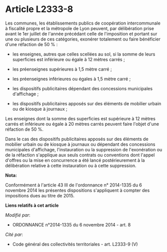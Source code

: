 # Article L2333-8

Les communes, les établissements publics de coopération intercommunale à fiscalité propre et la métropole de Lyon peuvent,
par délibération prise avant le 1er juillet de l'année précédant celle de l'imposition et portant sur une ou plusieurs de ces
catégories, exonérer totalement ou faire bénéficier d'une réfaction de 50 % : 

- les enseignes, autres que celles scellées au sol, si la somme de leurs superficies est inférieure ou égale à 12 mètres
carrés ; 

- les préenseignes supérieures à 1,5 mètre carré ; 

- les préenseignes inférieures ou égales à 1,5 mètre carré ; 

- les dispositifs publicitaires dépendant des concessions municipales d'affichage ; 

- les dispositifs publicitaires apposés sur des éléments de mobilier urbain ou de kiosque à journaux ;

Les enseignes dont la somme des superficies est supérieure à 12 mètres carrés et inférieure ou égale à 20 mètres carrés
peuvent faire l'objet d'une réfaction de 50 %. 

Dans le cas des dispositifs publicitaires apposés sur des éléments de mobilier urbain ou de kiosque à journaux ou dépendant
des concessions municipales d'affichage, l'instauration ou la suppression de l'exonération ou de la réfaction s'applique aux
seuls contrats ou conventions dont l'appel d'offres ou la mise en concurrence a été lancé postérieurement à la délibération
relative à cette instauration ou à cette suppression.

**Nota:**

Conformément à l'article 43 III de l'ordonnance n° 2014-1335 du 6 novembre 2014 les présentes dispositions s'appliquent à
compter des impositions dues au titre de 2015.

**Liens relatifs à cet article**

_Modifié par_:

  - ORDONNANCE n°2014-1335 du 6 novembre 2014 - art. 8

_Cité par_:

  - Code général des collectivités territoriales - art. L2333-9 (V)
